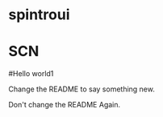 # spintroui
# SCN
#Hello world1

Change the README to say something new.

Don't change the README Again.
